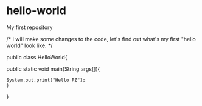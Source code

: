 # hello-world
My first repository


/*
I will make some changes to the code, let's find out what's my first "hello world"
look like.
*/

public class HelloWorld{
  
  public static void main(String args[]){

    System.out.print("Hello PZ");  
    }
}
